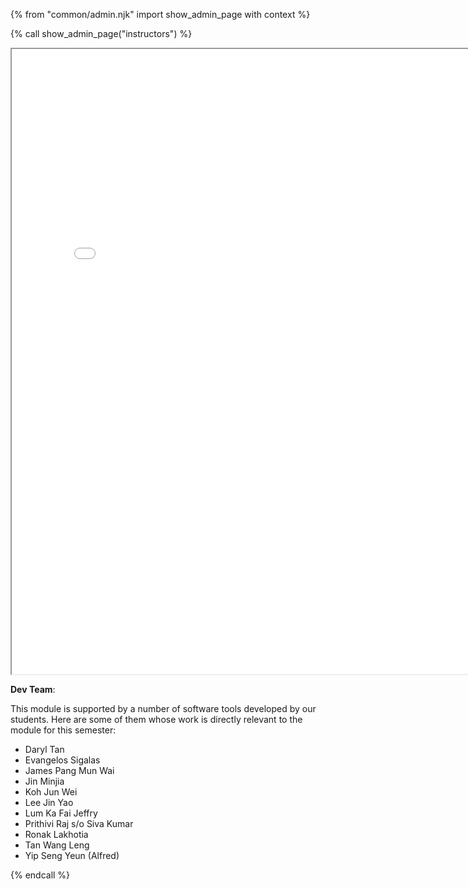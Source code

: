 {% from "common/admin.njk" import show_admin_page with context %}

{% call show_admin_page("instructors") %}
<div id="main">

<iframe src="{{ instructors_page }}" width="800" height="1000" ></iframe>

**Dev Team**:

This module is supported by a number of software tools developed by our students. Here are some of them whose work is directly relevant to the module for this semester:

* Daryl Tan
* Evangelos Sigalas
* James Pang Mun Wai
* Jin Minjia
* Koh Jun Wei
* Lee Jin Yao
* Lum Ka Fai Jeffry
* Prithivi Raj s/o Siva Kumar
* Ronak Lakhotia
* Tan Wang Leng
* Yip Seng Yeun (Alfred)

</div>

{% endcall %}
